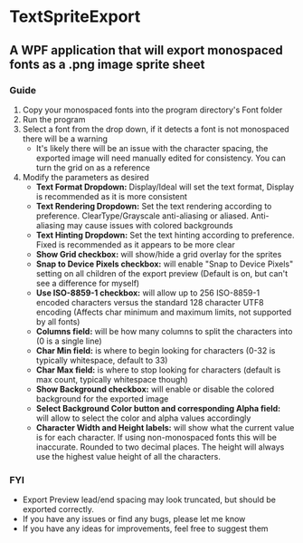 # TextSpriteExport

## A WPF application that will export monospaced fonts as a .png image sprite sheet

### Guide

1. Copy your monospaced fonts into the program directory's Font folder
2. Run the program
3. Select a font from the drop down, if it detects a font is not monospaced there will be a warning
      * It's likely there will be an issue with the character spacing, the exported image will need manually edited for consistency. You can turn the grid on as a reference
4. Modify the parameters as desired
    * __Text Format Dropdown:__ Display/Ideal will set the text format, Display is recommended as it is more consistent
    * __Text Rendering Dropdown:__ Set the text rendering according to preference. ClearType/Grayscale anti-aliasing or aliased. Anti-aliasing may cause issues with colored backgrounds
    * __Text Hinting Dropdown:__ Set the text hinting according to preference. Fixed is recommended as it appears to be more clear
    * __Show Grid checkbox:__ will show/hide a grid overlay for the sprites
    * __Snap to Device Pixels checkbox:__ will enable "Snap to Device Pixels" setting on all children of the export preview (Default is on, but can't see a difference for myself)
    * __Use ISO-8859-1 checkbox:__ will allow up to 256 ISO-8859-1 encoded characters versus the standard 128 character UTF8 encoding (Affects char minimum and maximum limits, not supported by all fonts)
    * __Columns field:__ will be how many columns to split the characters into (0 is a single line)
    * __Char Min field:__ is where to begin looking for characters (0-32 is typically whitespace, default to 33)
    * __Char Max field:__ is where to stop looking for characters (default is max count, typically whitespace though)
    * __Show Background checkbox:__ will enable or disable the colored background for the exported image
    * __Select Background Color button and corresponding Alpha field:__ will allow to select the color and alpha values accordingly
    * __Character Width and Height labels:__ will show what the current value is for each character. If using non-monospaced fonts this will be inaccurate. Rounded to two decimal places. The height will always use the highest value height of all the characters.
    
### FYI
* Export Preview lead/end spacing may look truncated, but should be exported correctly. 
* If you have any issues or find any bugs, please let me know
* If you have any ideas for improvements, feel free to suggest them
